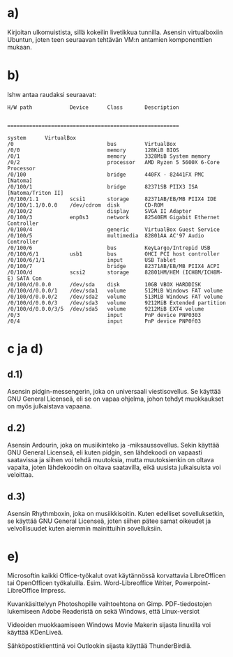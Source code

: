 # a) 
Kirjoitan ulkomuistista, sillä kokeilin livetikkua tunnilla. Asensin virtualboxiin Ubuntun, joten teen seuraavan tehtävän VM:n antamien komponenttien mukaan. 
# b) 
lshw antaa raudaksi seuraavat: 

```
H/W path            Device      Class       Description


=======================================================

system      VirtualBox
/0                              bus         VirtualBox
/0/0                            memory      128KiB BIOS
/0/1                            memory      3328MiB System memory
/0/2                            processor   AMD Ryzen 5 5600X 6-Core Processor
/0/100                          bridge      440FX - 82441FX PMC [Natoma]
/0/100/1                        bridge      82371SB PIIX3 ISA [Natoma/Triton II]
/0/100/1.1          scsi1       storage     82371AB/EB/MB PIIX4 IDE
/0/100/1.1/0.0.0    /dev/cdrom  disk        CD-ROM
/0/100/2                        display     SVGA II Adapter
/0/100/3            enp0s3      network     82540EM Gigabit Ethernet Controller
/0/100/4                        generic     VirtualBox Guest Service
/0/100/5                        multimedia  82801AA AC'97 Audio Controller
/0/100/6                        bus         KeyLargo/Intrepid USB
/0/100/6/1          usb1        bus         OHCI PCI host controller
/0/100/6/1/1                    input       USB Tablet
/0/100/7                        bridge      82371AB/EB/MB PIIX4 ACPI
/0/100/d            scsi2       storage     82801HM/HEM (ICH8M/ICH8M-E) SATA Con
/0/100/d/0.0.0      /dev/sda    disk        10GB VBOX HARDDISK
/0/100/d/0.0.0/1    /dev/sda1   volume      512MiB Windows FAT volume
/0/100/d/0.0.0/2    /dev/sda2   volume      513MiB Windows FAT volume
/0/100/d/0.0.0/3    /dev/sda3   volume      9212MiB Extended partition
/0/100/d/0.0.0/3/5  /dev/sda5   volume      9212MiB EXT4 volume
/0/3                            input       PnP device PNP0303
/0/4                            input       PnP device PNP0f03
```
# c ja d) 
##  d.1)
Asensin pidgin-messengerin, joka on universaali viestisovellus. Se käyttää GNU General Licenseä, eli se on vapaa ohjelma, johon tehdyt muokkaukset on myös julkaistava vapaana. 
## d.2) 
Asensin Ardourin, joka on musiikinteko ja -miksaussovellus. Sekin käyttää GNU General Licenseä, eli kuten pidgin, sen lähdekoodi on vapaasti saatavissa ja siihen voi tehdä muutoksia, mutta muutoksienkin on oltava vapaita, joten lähdekoodin on oltava saatavilla, eikä uusista julkaisuista voi veloittaa. 
## d.3) 
Asensin Rhythmboxin, joka on musiikkisoitin. Kuten edelliset sovelluksetkin, se käyttää GNU General Licenseä, joten siihen pätee samat oikeudet ja velvollisuudet kuten aiemmin mainittuihin sovelluksiin. 

# e)
Microsoftin kaikki Office-työkalut ovat käytännössä korvattavia LibreOfficen tai OpenOfficen työkaluilla. 
Esim. Word-Libreoffice Writer, Powerpoint-LibreOffice Impress.

Kuvankäsittelyyn Photoshopille vaihtoehtona on Gimp.
PDF-tiedostojen lukemiseen Adobe Readeristä on sekä Windows, että Linux-versiot

Videoiden muokkaamiseen Windows Movie Makerin sijasta linuxilla voi käyttää KDenLiveä. 

Sähköpostiklienttinä voi Outlookin sijasta käyttää ThunderBirdiä. 
